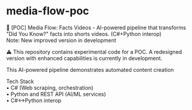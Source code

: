 # media-flow-poc
🧪 [POC] Media Flow:  Facts Videos - AI-powered pipeline that transforms "Did You Know?" facts into shorts videos. (C#+Python interop)</br> Note: New improved version in development

⚠️ This repository contains experimental code for a POC. A redesigned version with enhanced capabilities is currently in development.

This AI-powered pipeline demonstrates automated content creation

Tech Stack
</br>
• C# (Web scraping, orchestration)
</br>
• Python and REST API (AI/ML services)
</br>
• C#<->Python interop
